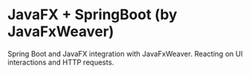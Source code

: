 # JavaFX + SpringBoot (by JavaFxWeaver)
Spring Boot and JavaFX integration with JavaFxWeaver.
Reacting on UI interactions and HTTP requests.
